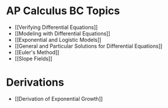# AP Calculus BC Topics

- [[Verifying Differential Equations]]
- [[Modeling with Differential Equations]]
- [[Exponential and Logistic Models]]
- [[General and Particular Solutions for Differential Equations]]
- [[Euler's Method]]
- [[Slope Fields]]

# Derivations

- [[Derivation of Exponential Growth]]
